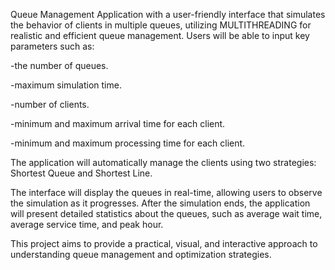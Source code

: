   Queue Management Application with a user-friendly interface that simulates the behavior of clients in multiple queues, utilizing MULTITHREADING for realistic and efficient queue management. Users will be able to input key parameters such as:
  
-the number of queues.

-maximum simulation time.

-number of clients.

-minimum and maximum arrival time for each client.

-minimum and maximum processing time for each client.
  
  The application will automatically manage the clients using two strategies: Shortest Queue and Shortest Line.
  
  The interface will display the queues in real-time, allowing users to observe the simulation as it progresses. After the simulation ends, the application will present detailed statistics about the queues, such as average wait time, average service time, and peak hour.

  This project aims to provide a practical, visual, and interactive approach to understanding queue management and optimization strategies.
